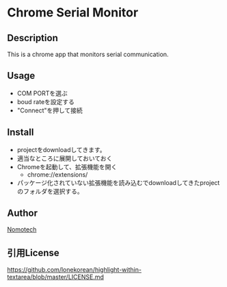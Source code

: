 # Chrome Serial Monitor

## Description
This is a chrome app that monitors serial communication.

## Usage
- COM PORTを選ぶ
- boud rateを設定する
- "Connect"を押して接続

## Install
- projectをdownloadしてきます。
- 適当なところに展開しておいておく
- Chromeを起動して、拡張機能を開く
	- chrome://extensions/
- パッケージ化されていない拡張機能を読み込むでdownloadしてきたprojectのフォルダを選択する。


## Author
[Nomotech](https://github.com/Nomotech)

## 引用License
https://github.com/lonekorean/highlight-within-textarea/blob/master/LICENSE.md
